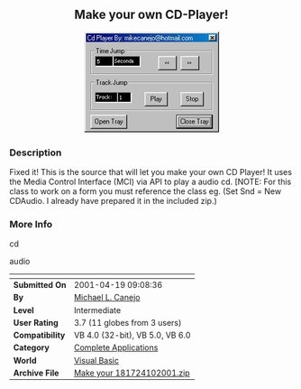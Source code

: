 ﻿<div align="center">

## Make your own CD\-Player\!

<img src="PIC2001410910384891.jpg">
</div>

### Description

Fixed it! This is the source that will let you make your own CD Player! It uses the Media Control Interface (MCI) via API to play a audio cd. [NOTE: For this class to work on a form you must reference the class eg. (Set Snd = New CDAudio. I already have prepared it in the included zip.)
 
### More Info
 
cd

audio


<span>             |<span>
---                |---
**Submitted On**   |2001-04-19 09:08:36
**By**             |[Michael L\. Canejo](https://github.com/Planet-Source-Code/PSCIndex/blob/master/ByAuthor/michael-l-canejo.md)
**Level**          |Intermediate
**User Rating**    |3.7 (11 globes from 3 users)
**Compatibility**  |VB 4\.0 \(32\-bit\), VB 5\.0, VB 6\.0
**Category**       |[Complete Applications](https://github.com/Planet-Source-Code/PSCIndex/blob/master/ByCategory/complete-applications__1-27.md)
**World**          |[Visual Basic](https://github.com/Planet-Source-Code/PSCIndex/blob/master/ByWorld/visual-basic.md)
**Archive File**   |[Make your 181724102001\.zip](https://github.com/Planet-Source-Code/michael-l-canejo-make-your-own-cd-player__1-1469/archive/master.zip)








